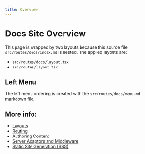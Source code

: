 ```yaml
---
title: Overview
---
```


# Docs Site Overview

This page is wrapped by two layouts because this source file `src/routes/docs/index.md` is nested. The applied layouts are:

- `src/routes/docs/layout.tsx`
- `src/routes/layout.tsx`

## Left Menu

The left menu ordering is created with the `src/routes/docs/menu.md` markdown file.

## More info:

- [Layouts](https://qwik.builder.io/qwikcity/layout/overview/)
- [Routing](https://qwik.builder.io/qwikcity/routing/overview/)
- [Authoring Content](https://qwik.builder.io/qwikcity/content/component/)
- [Server Adaptors and Middleware](https://qwik.builder.io/qwikcity/adaptors/overview/)
- [Static Site Generation (SSG)](https://qwik.builder.io/qwikcity/static-site-generation/overview/)
